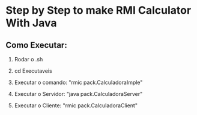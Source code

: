 # **Step by Step to make RMI Calculator With Java**

## Como Executar:

  1.  Rodar o .sh
  
  2.  cd Executaveis
  
  3.  Executar o comando: "rmic pack.CalculadoraImple"
  
  4.  Executar o Servidor: "java pack.CalculadoraServer"
  
  5.  Executar o Cliente: "rmic pack.CalculadoraClient"





